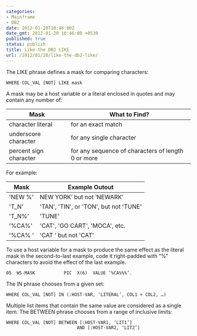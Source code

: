 ```yaml
---
categories:
- Mainframe
- DB2
date: 2012-01-20T10:46:00Z
date_gmt: 2012-01-20 10:46:00 +0530
published: true
status: publish
title: Like the DB2 LIKE
url: /2012/01/20/like-the-db2-like/
---
```


The LIKE phrase defines a mask for comparing characters:

```
WHERE COL_VAL [NOT] LIKE mask
```

A mask may be a host variable or a literal enclosed in quotes and may contain any number of:

| Mask | What to Find? |
| ------------- | ------------- |
| character literal | for an exact match  |
| underscore character | for any single character  |
|percent   sign character|for   any sequence of characters of length 0 or more|

For example:

|Mask | Example Outout|
| ------------- | ------------- |
|'NEW %'| NEW YORK’ but not ‘NEWARK’|
|'T_N' | 'TAN', 'TIN', or 'TON', but not 'TUNE'|
|'T_N%'|'TUNE'|
|'%CA%'|'CAT', 'GO CART', 'MOCA', etc.|
|'%CA% '|'CAT ' but not 'CAT'|



To use a host variable for a mask to produce the same effect as the literal mask in the second-to-last example, code it right-padded with “%” characters to avoid the effect of the last example.

```
05  WS-MASK           PIC  X(6)  VALUE ‘%CA%%%’.
```

The IN phrase chooses from a given set:

```
WHERE COL_VAL [NOT] IN (:HOST-VAR, ‘LITERAL’, COL1 + COL2, …)
```

Multiple list items that contain the same value are considered as a single item. The BETWEEN phrase chooses from a range of inclusive limits:

```
WHERE COL_VAL [NOT] BETWEEN [:HOST-VAR1, ‘LIT1’]
                           AND [:HOST-VAR2, ‘LIT2’]
```                           
